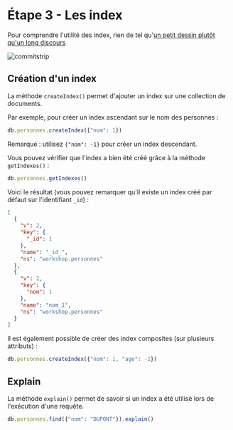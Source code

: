 # Étape 3 - Les index

Pour comprendre l'utilité des index, rien de tel qu'[un petit dessin plutôt qu'un long discours](http://www.commitstrip.com/en/2014/06/03/the-problem-is-not-the-tool-itself/)

![commitstrip](http://www.commitstrip.com/wp-content/uploads/2014/06/Strip-Probl%C3%A8me-dIndex-650-finalenglish.jpg)

## Création d'un index

La méthode `createIndex()` permet d'ajouter un index sur une collection de documents.

Par exemple, pour créer un index ascendant sur le nom des personnes :

```javascript
db.personnes.createIndex({"nom": 1})
```

Remarque : utilisez `{"nom": -1}` pour créer un index descendant.

Vous pouvez vérifier que l'index a bien été créé grâce à la méthode `getIndexes()` :

```javascript
db.personnes.getIndexes()
```

Voici le résultat (vous pouvez remarquer qu'il existe un index créé par défaut sur l'identifiant `_id`) :

```json
[
  {
    "v": 2,
    "key": {
      "_id": 1
    },
    "name": "_id_",
    "ns": "workshop.personnes"
  },
  {
    "v": 2,
    "key": {
      "nom": 1
    },
    "name": "nom_1",
    "ns": "workshop.personnes"
  }
]
```

Il est également possible de créer des index composites (sur plusieurs attributs) :

```javascript
db.personnes.createIndex({"nom": 1, "age": -1})
```

## Explain

La méthode `explain()` permet de savoir si un index a été utilisé lors de l'exécution d'une requête.

```javascript
db.personnes.find({"nom": "DUPONT"}).explain()
```
